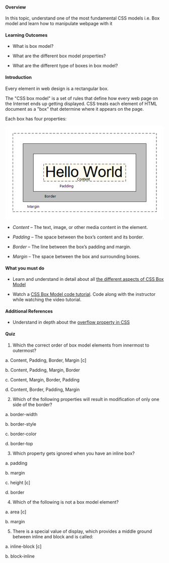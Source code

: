 #### Overview

In this topic, understand one of the most fundamental CSS models i.e. Box model and learn how to manipulate webpage with it

#### Learning Outcomes

- What is box model?

- What are the different box model properties?

- What are the different type of boxes in box model?


#### Introduction

Every element in web design is a rectangular box.

The "CSS box model" is a set of rules that define how every web page on the Internet ends up getting displayed. CSS treats each element of HTML document as a "box" that determine where it appears on the page.


Each box has four properties:

![](images/boxmodel.gif)

- *Content* – The text, image, or other media content in the element.

- *Padding* – The space between the box’s content and its border.

- *Border* – The line between the box’s padding and margin.

- *Margin* – The space between the box and surrounding boxes.


#### What you must do

- Learn and understand in detail about all [the different aspects of CSS Box Model](https://developer.mozilla.org/en-US/docs/Learn/CSS/Building_blocks/The_box_model)

- Watch a [CSS Box Model code tutorial](https://www.youtube.com/watch?v=M6coJNLFBWI). Code along with the instructor while watching the video tutorial.

#### Additional References

- Understand in depth about the [overflow property in CSS](https://css-tricks.com/the-css-overflow-property/)

#### Quiz

1. Which the correct order of box model elements from innermost to outermost?

a.  Content, Padding, Border, Margin [c]

b.  Content, Padding, Margin, Border

c.  Content, Margin, Border, Padding

d.  Content, Border, Padding, Margin

2. Which of the following properties will result in modification of only one side of the border?

a. border-width

b. border-style

c. border-color

d. border-top

3. Which property gets ignored when you have an inline box?

a. padding

b. margin

c. height [c]

d. border

4. Which of the following is not a box model element?

a. area [c]

b. margin

5. There is a special value of display, which provides a middle ground between inline and block and is called:

a. inline-block [c]

b. block-inline

